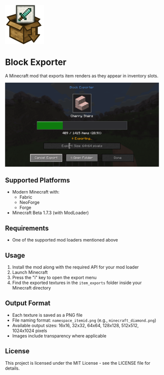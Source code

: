 <img src="icon.png" width="128">

# Block Exporter

A Minecraft mod that exports item renders as they appear in inventory slots.

![Export Menu](example.png)

## Supported Platforms
- Modern Minecraft with:
  - Fabric
  - NeoForge
  - Forge
- Minecraft Beta 1.7.3 (with ModLoader)

## Requirements
- One of the supported mod loaders mentioned above

## Usage
1. Install the mod along with the required API for your mod loader
2. Launch Minecraft
3. Press the "i" key to open the export menu
4. Find the exported textures in the `item_exports` folder inside your Minecraft directory

## Output Format
- Each texture is saved as a PNG file
- File naming format: `namespace_itemid.png` (e.g., `minecraft_diamond.png`)
- Available output sizes: 16x16, 32x32, 64x64, 128x128, 512x512, 1024x1024 pixels
- Images include transparency where applicable

## License
This project is licensed under the MIT License - see the LICENSE file for details. 
